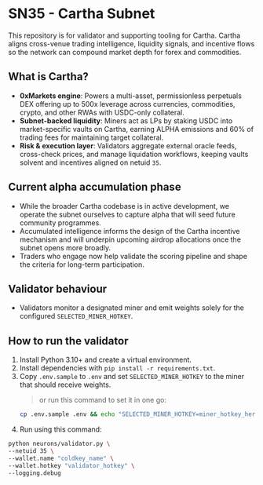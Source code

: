 # SN35 - Cartha Subnet

This repository is for validator and supporting tooling for Cartha. Cartha aligns cross-venue trading intelligence, liquidity signals, and incentive flows so the network can compound market depth for forex and commodities.

## What is Cartha?
- **0xMarkets engine**: Powers a multi-asset, permissionless perpetuals DEX offering up to 500x leverage across currencies, commodities, crypto, and other RWAs with USDC-only collateral.
- **Subnet-backed liquidity**: Miners act as LPs by staking USDC into market-specific vaults on Cartha, earning ALPHA emissions and 60% of trading fees for maintaining target collateral.
- **Risk & execution layer**: Validators aggregate external oracle feeds, cross-check prices, and manage liquidation workflows, keeping vaults solvent and incentives aligned on netuid `35`.

## Current alpha accumulation phase
- While the broader Cartha codebase is in active development, we operate the subnet ourselves to capture alpha that will seed future community programmes.
- Accumulated intelligence informs the design of the Cartha incentive mechanism and will underpin upcoming airdrop allocations once the subnet opens more broadly.
- Traders who engage now help validate the scoring pipeline and shape the criteria for long-term participation.

## Validator behaviour
- Validators monitor a designated miner and emit weights solely for the configured `SELECTED_MINER_HOTKEY`.

## How to run the validator
1. Install Python 3.10+ and create a virtual environment.
2. Install dependencies with `pip install -r requirements.txt`.
3. Copy `.env.sample` to `.env` and set `SELECTED_MINER_HOTKEY` to the miner that should receive weights.
    > or run this command to set it in one go:
    ```bash
    cp .env.sample .env && echo "SELECTED_MINER_HOTKEY=miner_hotkey_here" >> .env
    ```
4. Run using this command:
```bash
python neurons/validator.py \
--netuid 35 \
--wallet.name "coldkey_name" \
--wallet.hotkey "validator_hotkey" \
--logging.debug
```
